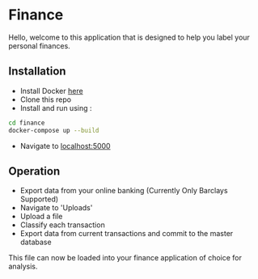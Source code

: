 # Finance

Hello, welcome to this application that is designed to help you label your personal
finances.

## Installation

* Install Docker [here](https://docs.docker.com/engine/getstarted/step_one/)
* Clone this repo
* Install and run using :
```bash
cd finance
docker-compose up --build
```
* Navigate to [localhost:5000](http://localhost:5000)

## Operation

* Export data from your online banking (Currently Only Barclays Supported)
* Navigate to 'Uploads'
* Upload a file
* Classify each transaction
* Export data from current transactions and commit to the master database

This file can now be loaded into your finance application of choice for analysis.
